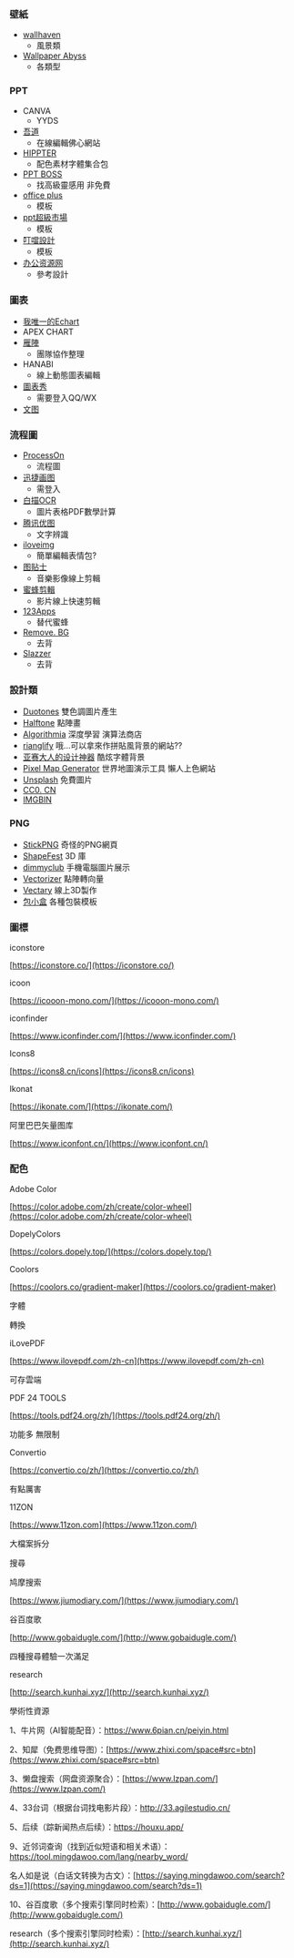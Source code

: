 ### 壁紙  
- [wallhaven](https://wallhaven.cc/)  
    - 風景類  
- [Wallpaper Abyss](https://wall.alphacoders.com/)  
	- 各類型

### PPT
- CANVA  
    - YYDS  
- [吾道](https://www.woodo.cn/template/)  
	- 在線編輯佛心網站  
- [HIPPTER](https://www.hippter.com/)  
	- 配色素材字體集合包  
- [PPT BOSS](https://www.pptboss.com/)  
	 - 找高級靈感用 非免費  
- [office plus](https://www.officeplus.cn/List.shtml?cat=PPT)  
	- 模板  
- [ppt超級市場](https://www.google.com/url?sa=t&rct=j&q=&esrc=s&source=web&cd=&cad=rja&uact=8&ved=2ahUKEwjP3OnvovbyAhXMLqYKHd6FD2YQFnoECAkQAQ&url=https%3A%2F%2Fpptsupermarket.com%2F&usg=AOvVaw0UkinPrP5YHAwfvrcR6kDh)  
    - 模板  
- [叮噹設計](https://www.google.com/url?sa=t&rct=j&q=&esrc=s&source=web&cd=&cad=rja&uact=8&ved=2ahUKEwiluKH5ovbyAhV6KqYKHW7AAFYQFnoECAoQAw&url=https%3A%2F%2Fwww.dingdangsheji.com%2F&usg=AOvVaw1sig0D5tvD3GEXyjB10uet)  
	- 模板  
- [办公资源网](https://www.bangongziyuan.com/)  
	- 參考設計

### 圖表  
- [我唯一的Echart](https://echarts.apache.org/examples/zh/index.html#chart-type-bar)  
- APEX CHART
- [雁陣](http://www.geeseteam.com/)  
   - 團隊協作整理  
- HANABI  
   - 線上動態圖表編輯  
- [圖表秀](https://sso.tubiaoxiu.com/login?service=https://www.tubiaoxiu.com/srv/login/cas)  
   - 需要登入QQ/WX  
- [文图](https://wentu.io/)

### 流程圖  
- [ProcessOn](https://www.processon.com/)  
	- 流程圖  
- [迅捷画图](https://www.liuchengtu.com/)  
	- 需登入
- [白描OCR](https://web.baimiaoapp.com/)
	- 圖片表格PDF數學計算
- [腾讯优图](https://open.youtu.qq.com/#/open/experience/general)
	- 文字辨識
- [iloveimg](https://www.iloveimg.com/zh-cn)
	- 簡單編輯表情包?
- [图贴士](https://www.tutieshi.com/)
	- 音樂影像線上剪輯
- [蜜蜂剪輯](https://beecut.cn/)
	- 影片線上快速剪輯
- [123Apps](https://123apps.com/cn/)
	- 替代蜜蜂
- [Remove. BG](https://www.remove.bg/zh)
	- 去背
- [Slazzer](https://www.slazzer.com/)
	- 去背

### 設計類
- [Duotones](https://duotones.co/)
	雙色調圖片產生
- [Halftone](https://xoihazard.com/tools/halftone/)
	點陣畫
- [Algorithmia](https://demos.algorithmia.com/colorize-photos)
	深度學習 演算法商店
- [rianglify](https://trianglify.io/)
	哦...可以拿來作拼貼風背景的網站??
- [亚赛大人的设计神器](https://wangyasai.github.io/designtools.html)
	酷炫字體背景
- [Pixel Map Generator](https://pixelmap.amcharts.com/#)
	世界地圖演示工具 懶人上色網站
- [Unsplash](https://unsplash.com/)
	免費圖片
- [CC0. CN](https://cc0.cn/)
- [IMGBIN](https://imgbin.com/)

### PNG

- [StickPNG](https://www.stickpng.com/)
	奇怪的PNG網頁
- [ShapeFest](https://www.shapefest.com/)
	3D 庫
- [dimmyclub](http://dimmy.club/)
	手機電腦圖片展示
- [Vectorizer](https://www.vectorizer.io/)
	點陣轉向量
- [Vectary](https://www.vectary.com/)
	線上3D製作
- [包小盒](https://www.baoxiaohe.com/)
	各種包裝模板

### 圖標

iconstore

[https://iconstore.co/](https://iconstore.co/)

icoon

[https://icooon-mono.com/](https://icooon-mono.com/)

iconfinder

[https://www.iconfinder.com/](https://www.iconfinder.com/)

Icons8

[https://icons8.cn/icons](https://icons8.cn/icons)

Ikonat

[https://ikonate.com/](https://ikonate.com/)

阿里巴巴矢量图库

[https://www.iconfont.cn/](https://www.iconfont.cn/)

### 配色

Adobe Color

[https://color.adobe.com/zh/create/color-wheel](https://color.adobe.com/zh/create/color-wheel)

DopelyColors

[https://colors.dopely.top/](https://colors.dopely.top/)

Coolors

[https://coolors.co/gradient-maker](https://coolors.co/gradient-maker)

字體

轉換

iLovePDF

[https://www.ilovepdf.com/zh-cn](https://www.ilovepdf.com/zh-cn)

可存雲端

PDF 24 TOOLS

[https://tools.pdf24.org/zh/](https://tools.pdf24.org/zh/)

功能多 無限制

Convertio

[https://convertio.co/zh/](https://convertio.co/zh/)

有點厲害

11ZON

[https://www.11zon.com](https://www.11zon.com/)

大檔案拆分

搜尋

鸠摩搜索

[https://www.jiumodiary.com/](https://www.jiumodiary.com/)

谷百度歌

[http://www.gobaidugle.com/](http://www.gobaidugle.com/)

四種搜尋體驗一次滿足

research

[http://search.kunhai.xyz/](http://search.kunhai.xyz/)

學術性資源

1、牛片网（AI智能配音）：https://www.6pian.cn/peiyin.html

2、知犀（免费思维导图）：[https://www.zhixi.com/space#src=btn](https://www.zhixi.com/space#src=btn)

3、懒盘搜索（网盘资源聚合）：[https://www.lzpan.com/](https://www.lzpan.com/)

4、33台词（根据台词找电影片段）：http://33.agilestudio.cn/

5、后续（踪新闻热点后续）：https://houxu.app/

9、近邻词查询（找到近似短语和相关术语）：https://tool.mingdawoo.com/lang/nearby_word/

名人如是说（白话文转换为古文）：[https://saying.mingdawoo.com/search?ds=1](https://saying.mingdawoo.com/search?ds=1)

10、谷百度歌（多个搜索引擎同时检索）：[http://www.gobaidugle.com/](http://www.gobaidugle.com/)

research（多个搜索引擎同时检索）：[http://search.kunhai.xyz/](http://search.kunhai.xyz/)